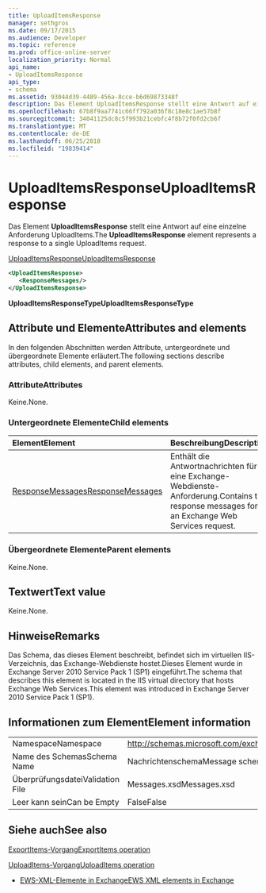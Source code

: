 ```yaml
---
title: UploadItemsResponse
manager: sethgros
ms.date: 09/17/2015
ms.audience: Developer
ms.topic: reference
ms.prod: office-online-server
localization_priority: Normal
api_name:
- UploadItemsResponse
api_type:
- schema
ms.assetid: 93044d39-4489-456a-8cce-b6d69873348f
description: Das Element UploadItemsResponse stellt eine Antwort auf eine einzelne Anforderung UploadItems.
ms.openlocfilehash: 67b8f9aa7741c66ff792a036f8c18e8c1ae57b8f
ms.sourcegitcommit: 34041125dc8c5f993b21cebfc4f8b72f0fd2cb6f
ms.translationtype: MT
ms.contentlocale: de-DE
ms.lasthandoff: 06/25/2018
ms.locfileid: "19839414"
---
```

# <a name="uploaditemsresponse"></a><span data-ttu-id="9c47d-103">UploadItemsResponse</span><span class="sxs-lookup"><span data-stu-id="9c47d-103">UploadItemsResponse</span></span>

<span data-ttu-id="9c47d-104">Das Element **UploadItemsResponse** stellt eine Antwort auf eine einzelne Anforderung UploadItems.</span><span class="sxs-lookup"><span data-stu-id="9c47d-104">The **UploadItemsResponse** element represents a response to a single UploadItems request.</span></span> 
  
[<span data-ttu-id="9c47d-105">UploadItemsResponse</span><span class="sxs-lookup"><span data-stu-id="9c47d-105">UploadItemsResponse</span></span>](uploaditemsresponse.md)
  
```XML
<UploadItemsResponse>
   <ResponseMessages/>
</UploadItemsResponse>
```

 <span data-ttu-id="9c47d-106">**UploadItemsResponseType**</span><span class="sxs-lookup"><span data-stu-id="9c47d-106">**UploadItemsResponseType**</span></span>
## <a name="attributes-and-elements"></a><span data-ttu-id="9c47d-107">Attribute und Elemente</span><span class="sxs-lookup"><span data-stu-id="9c47d-107">Attributes and elements</span></span>

<span data-ttu-id="9c47d-108">In den folgenden Abschnitten werden Attribute, untergeordnete und übergeordnete Elemente erläutert.</span><span class="sxs-lookup"><span data-stu-id="9c47d-108">The following sections describe attributes, child elements, and parent elements.</span></span>
  
### <a name="attributes"></a><span data-ttu-id="9c47d-109">Attribute</span><span class="sxs-lookup"><span data-stu-id="9c47d-109">Attributes</span></span>

<span data-ttu-id="9c47d-110">Keine.</span><span class="sxs-lookup"><span data-stu-id="9c47d-110">None.</span></span>
  
### <a name="child-elements"></a><span data-ttu-id="9c47d-111">Untergeordnete Elemente</span><span class="sxs-lookup"><span data-stu-id="9c47d-111">Child elements</span></span>

|<span data-ttu-id="9c47d-112">**Element**</span><span class="sxs-lookup"><span data-stu-id="9c47d-112">**Element**</span></span>|<span data-ttu-id="9c47d-113">**Beschreibung**</span><span class="sxs-lookup"><span data-stu-id="9c47d-113">**Description**</span></span>|
|:-----|:-----|
|[<span data-ttu-id="9c47d-114">ResponseMessages</span><span class="sxs-lookup"><span data-stu-id="9c47d-114">ResponseMessages</span></span>](responsemessages.md) <br/> |<span data-ttu-id="9c47d-115">Enthält die Antwortnachrichten für eine Exchange-Webdienste-Anforderung.</span><span class="sxs-lookup"><span data-stu-id="9c47d-115">Contains the response messages for an Exchange Web Services request.</span></span>  <br/> |
   
### <a name="parent-elements"></a><span data-ttu-id="9c47d-116">Übergeordnete Elemente</span><span class="sxs-lookup"><span data-stu-id="9c47d-116">Parent elements</span></span>

<span data-ttu-id="9c47d-117">Keine.</span><span class="sxs-lookup"><span data-stu-id="9c47d-117">None.</span></span>
  
## <a name="text-value"></a><span data-ttu-id="9c47d-118">Textwert</span><span class="sxs-lookup"><span data-stu-id="9c47d-118">Text value</span></span>

<span data-ttu-id="9c47d-119">Keine.</span><span class="sxs-lookup"><span data-stu-id="9c47d-119">None.</span></span>
  
## <a name="remarks"></a><span data-ttu-id="9c47d-120">Hinweise</span><span class="sxs-lookup"><span data-stu-id="9c47d-120">Remarks</span></span>

<span data-ttu-id="9c47d-121">Das Schema, das dieses Element beschreibt, befindet sich im virtuellen IIS-Verzeichnis, das Exchange-Webdienste hostet.Dieses Element wurde in Exchange Server 2010 Service Pack 1 (SP1) eingeführt.</span><span class="sxs-lookup"><span data-stu-id="9c47d-121">The schema that describes this element is located in the IIS virtual directory that hosts Exchange Web Services.This element was introduced in Exchange Server 2010 Service Pack 1 (SP1).</span></span>
  
## <a name="element-information"></a><span data-ttu-id="9c47d-122">Informationen zum Element</span><span class="sxs-lookup"><span data-stu-id="9c47d-122">Element information</span></span>

|||
|:-----|:-----|
|<span data-ttu-id="9c47d-123">Namespace</span><span class="sxs-lookup"><span data-stu-id="9c47d-123">Namespace</span></span>  <br/> |http://schemas.microsoft.com/exchange/services/2006/messages  <br/> |
|<span data-ttu-id="9c47d-124">Name des Schemas</span><span class="sxs-lookup"><span data-stu-id="9c47d-124">Schema Name</span></span>  <br/> |<span data-ttu-id="9c47d-125">Nachrichtenschema</span><span class="sxs-lookup"><span data-stu-id="9c47d-125">Message schema</span></span>  <br/> |
|<span data-ttu-id="9c47d-126">Überprüfungsdatei</span><span class="sxs-lookup"><span data-stu-id="9c47d-126">Validation File</span></span>  <br/> |<span data-ttu-id="9c47d-127">Messages.xsd</span><span class="sxs-lookup"><span data-stu-id="9c47d-127">Messages.xsd</span></span>  <br/> |
|<span data-ttu-id="9c47d-128">Leer kann sein</span><span class="sxs-lookup"><span data-stu-id="9c47d-128">Can be Empty</span></span>  <br/> |<span data-ttu-id="9c47d-129">False</span><span class="sxs-lookup"><span data-stu-id="9c47d-129">False</span></span>  <br/> |
   
## <a name="see-also"></a><span data-ttu-id="9c47d-130">Siehe auch</span><span class="sxs-lookup"><span data-stu-id="9c47d-130">See also</span></span>



[<span data-ttu-id="9c47d-131">ExportItems-Vorgang</span><span class="sxs-lookup"><span data-stu-id="9c47d-131">ExportItems operation</span></span>](exportitems-operation.md)
  
[<span data-ttu-id="9c47d-132">UploadItems-Vorgang</span><span class="sxs-lookup"><span data-stu-id="9c47d-132">UploadItems operation</span></span>](uploaditems-operation.md)


- [<span data-ttu-id="9c47d-133">EWS-XML-Elemente in Exchange</span><span class="sxs-lookup"><span data-stu-id="9c47d-133">EWS XML elements in Exchange</span></span>](ews-xml-elements-in-exchange.md)

